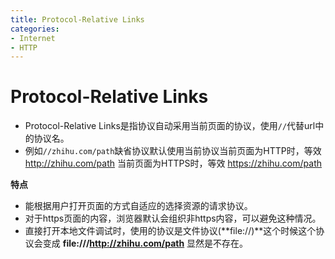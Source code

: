 ```yaml
---
title: Protocol-Relative Links
categories:
- Internet
- HTTP
---
```

# Protocol-Relative Links

- Protocol-Relative Links是指协议自动采用当前页面的协议，使用`//`代替url中的协议名。
- 例如`//zhihu.com/path`缺省协议默认使用当前协议当前页面为HTTP时，等效 http://zhihu.com/path 当前页面为HTTPS时，等效 https://zhihu.com/path

**特点**

- 能根据用户打开页面的方式自适应的选择资源的请求协议。
- 对于https页面的内容，浏览器默认会组织非https内容，可以避免这种情况。
- 直接打开本地文件调试时，使用的协议是文件协议(**file://)**这个时候这个协议会变成 **file:///http://zhihu.com/path** 显然是不存在。